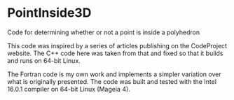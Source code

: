 # PointInside3D
Code for determining whether or not a point is inside a polyhedron

This code was inspired by a series of articles publishing on the CodeProject website.
The C++ code here was taken from that and fixed so that it builds and runs on 64-bit Linux.

The Fortran code is my own work and implements a simpler variation over what is originally presented.
The code was built and tested with the Intel 16.0.1 compiler on 64-bit Linux (Mageia 4).

